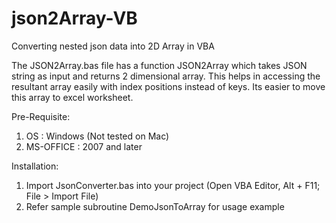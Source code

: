 # json2Array-VB
Converting nested json data into 2D Array in VBA

The JSON2Array.bas file has a function JSON2Array which takes JSON string as input and returns 2 dimensional array.
This helps in accessing the resultant array easily with index positions instead of keys.
Its easier to move this array to excel worksheet.

Pre-Requisite:
1.  OS        : Windows (Not tested on Mac)
2.  MS-OFFICE : 2007 and later

Installation:
1. Import JsonConverter.bas into your project (Open VBA Editor, Alt + F11; File > Import File)
2. Refer sample subroutine DemoJsonToArray for usage example
